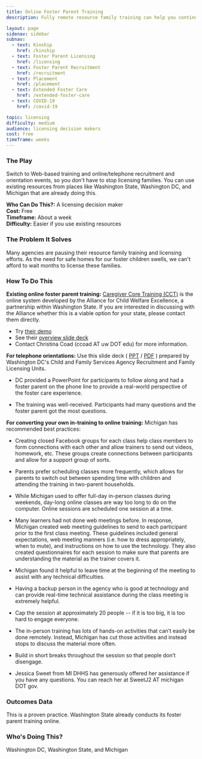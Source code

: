```yaml
---
title: Online Foster Parent Training
description: Fully remote resource family training can help you continue to license new homes and family members remotely during COVID-19.

layout: page
sidenav: sidebar
subnav:
  - text: Kinship
    href: /kinship
  - text: Foster Parent Licensing
    href: /licensing
  - text: Foster Parent Recruitment
    href: /recruitment
  - text: Placement
    href: /placement
  - text: Extended Foster Care
    href: /extended-foster-care
  - text: COVID-19
    href: /covid-19

topic: licensing
difficulty: medium
audience: licensing decision makers
cost: free
timeframe: weeks
---
```



### The Play

Switch to Web-based training and online/telephone recruitment and orientation events, so you don't have to stop licensing families. You can use existing resources from places like Washington State, Washington DC, and Michigan that are already doing this.

**Who Can Do This?:**
A licensing decision maker<br />
**Cost:**
Free<br />
**Timeframe:**
About a week<br />
**Difficulty:**
Easier if you use existing resources<br />

### The Problem It Solves

Many agencies are pausing their resource family training and licensing efforts. As the need for safe homes for our foster children swells, we can't afford to wait months to license these families.

### How To Do This

**Existing online foster parent training:** [Caregiver Core Training (CCT)](https://allianceforchildwelfare.org/project/learn-more-about-caregiver-core-training-online) is the online system developed by the Alliance for Child Welfare Excellence, a partnership within Washington State.  If you are interested in discussing with the Alliance whether this is a viable option for your state, please contact them directly.

* Try [their demo](https://rise.articulate.com/share/i440AYYoiwdbuLFGST9LfKJrqfy4t05t#/)
* See their [overview slide deck](/assets/CCT_Online_Intro.pdf)
* Contact Christina Coad (ccoad AT uw DOT edu) for more information. 

**For telephone orientations:** Use this slide deck ( [PPT](/assets/CFSA_Recruitment_Orientation_March_2020_Pride.pptx) / [PDF](/assets/CFSA_Recruitment_Orientation_March_2020_Pride.pdf) ) prepared by Washington DC's Child and Family Services Agency Recruitment and Family Licensing Units.

* DC provided a PowerPoint for participants to follow along and had a foster parent on the phone line to provide a real-world perspective of the foster care experience. 

* The training was well-received. Participants had many questions and the foster parent got the most questions.

**For converting your own in-training to online training:** Michigan has recommended best practices:

* Creating closed Facebook groups for each class help class members to form connections with each other and allow trainers to send out videos, homework, etc. These groups create connections between participants and allow for a support group of sorts. 

* Parents prefer scheduling classes more frequently, which allows for parents to switch out between spending time with children and attending the training in two-parent households. 

* While Michigan used to offer full-day in-person classes during weekends, day-long online classes are way too long to do on the computer. Online sessions are scheduled one session at a time. 

* Many learners had not done web meetings before. In response, Michigan created web meeting guidelines to send to each participant prior to the first class meeting. These guidelines included general expectations, web meeting manners (i.e. how to dress appropriately, when to mute), and instructions on how to use the technology. They also created questionnaires for each session to make sure that parents are understanding the material as the trainer covers it. 

* Michigan found it helpful to leave time at the beginning of the meeting to assist with any technical difficulties. 

* Having a backup person in the agency who is good at technology and can provide real-time technical assistance during the class meeting is extremely helpful. 

* Cap the session at approximately 20 people -- if it is too big, it is too hard to engage everyone. 

* The in-person training has lots of hands-on activities that can’t easily be done remotely. Instead, Michigan has cut those activities and instead stops to discuss the material more often. 

* Build in short breaks throughout the session so that people don’t disengage. 

* Jessica Sweet from MI DHHS has generously offered her assistance if you have any questions. You can reach her at SweetJ2 AT michigan DOT gov.


### Outcomes Data

This is a proven practice. Washington State already conducts its foster parent training online.

### Who's Doing This?

Washington DC, Washington State, and Michigan
